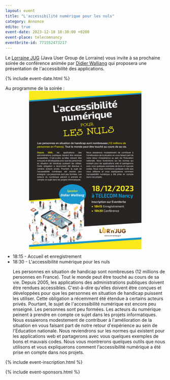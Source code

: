 ```yaml
---
layout: event
title: "L'accessibilité numérique pour les nuls"
category: Annonce
edito: true
event-date: 2023-12-18 18:30:00 +0200
event-place: telecomnancy
eventbrite-id: 771552473217
---
```


<p>
Le <a href="/">Lorraine JUG</a> (Java User Group de Lorraine) vous invite à sa prochaine
soirée de conférence animée par <a href="/speakers.html#dwalliang">Didier Walliang</a> qui
proposera une présentation de l'accessibilité des applications.
</p>

{% include event-date.html %}

<div class="programme">Au programme de la soirée :
<br>
<img src="/images/posts/2023/acessibilite.png" alt="affiche" height="500" style="margin-left: auto; margin-right: auto; display: block;"/>
	<ul>
		<li>18:15 - Accueil et enregistrement</li>
		<li>18:30 - L'accessibilité numérique pour les nuls
			<p>Les personnes en situation de handicap sont nombreuses (12 millions de personnes en France). Tout le monde peut être touché au cours de sa vie. Depuis 2005, les applications des administrations publiques doivent être rendues accessibles. C'est-à-dire qu'elles doivent être conçues et développées pour que les personnes en situation de handicap puissent les utiliser. Cette obligation a récemment été étendue à certains acteurs privés. Pourtant, le sujet de l'accessibilité numérique est encore peu enseigné. Les personnes sont peu formées. Les acteurs du numérique peinent à prendre en compte ce sujet dans les projets informatiques. Nous essaierons modestement de contribuer à l'amélioration de la situation en vous faisant part de notre retour d'expérience au sein de l'Education nationale. Nous reviendrons sur les normes qui existent pour les applications web et partagerons avec vous quelques exemples de bons et mauvais codes. Nous vous montrerons quelques outils que nous utilisons et vous expliquerons comment l'accessibilité numérique a été prise en compte dans nos projets.</p>
		</li>
	</ul>
</div>

{% include event-inscription.html %}

{% include event-sponsors.html %}

